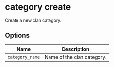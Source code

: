 # category create

Create a new clan category.

## Options

| Name            | Description                |
| --------------- | -------------------------- |
| `category_name` | Name of the clan category. |
